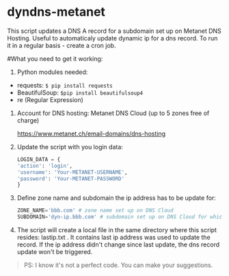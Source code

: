 # dyndns-metanet
This script updates a DNS A record for a subdomain set up on Metanet DNS Hosting. Useful to automaticaly update dynamic ip for a dns record.
To run it in a regular basis - create a cron job.

#What you need to get it working:

1. Python modules needed:

  * requests: `$ pip install requests`
  * BeautifulSoup: `$pip install beautifulsoup4`
  * re (Regular Expression) 

1. Account for DNS hosting: Metanet DNS Cloud (up to 5 zones free of charge)

	https://www.metanet.ch/email-domains/dns-hosting

1. Update the script with you login data:

   ```python
   LOGIN_DATA = {
   'action': 'login',
   'username': 'Your-METANET-USERNAME',
   'password': 'Your-METANET-PASSWORD'
   }
   ```

1. Define zone name and subdomain the ip address has to be update for:

   ```python	
   ZONE_NAME='bbb.com' # zone name set up on DNS Cloud
   SUBDOMAIN='dyn-ip.bbb.com' # subdomain set up on DNS Cloud for which ip address will be updated
   ```

1. The script will create a local file in the same directory where this script resides: lastip.txt . It contains last ip address was used to update the record. If the ip address didn't change since last update, the dns record update won't be triggered.

> PS: I know it's not a perfect code. You can make your suggestions.
